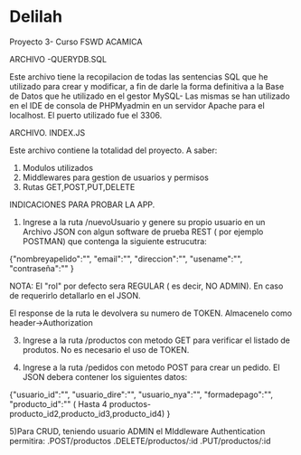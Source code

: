 # Delilah
Proyecto 3- Curso FSWD ACAMICA


ARCHIVO -QUERYDB.SQL

Este archivo tiene la recopilacion de todas las sentencias SQL que he utilizado para crear y modificar, a fin de darle la forma definitiva a la Base de Datos que he utilizado en el gestor MySQL- 
Las mismas se han utilizado en el IDE de consola de PHPMyadmin en un servidor Apache para el localhost. El puerto utilizado fue el 3306.

ARCHIVO. INDEX.JS

Este archivo contiene la totalidad del proyecto. A saber:

1) Modulos utilizados
2) Middlewares para gestion de usuarios y permisos
3) Rutas GET,POST,PUT,DELETE


INDICACIONES PARA PROBAR LA APP.

1) Ingrese a la ruta /nuevoUsuario y genere su propio usuario en un Archivo JSON con algun software de prueba REST ( por ejemplo POSTMAN) que contenga la siguiente estrucutra:

{"nombreyapelido":"",
"email":"",
"direccion":"",
"usename":"",
"contraseña":""
}

NOTA: El "rol" por defecto sera REGULAR ( es decir, NO ADMIN). En caso de requerirlo detallarlo en el JSON.

El response de la ruta le devolvera su numero de TOKEN. Almacenelo como header->Authorization

3) Ingrese a la ruta /productos con metodo GET para verificar el listado de produtos. No es necesario el uso de TOKEN.

4) Ingrese a la ruta /pedidos con metodo POST para crear un pedido. 
El JSON debera contener los siguientes datos:

{"usuario_id":"",
"usuario_dire":"",
"usuario_nya":"",
"formadepago":"",
"producto_id":""  ( Hasta 4 productos- producto_id2,producto_id3,producto_id4)
}

5)Para CRUD, teniendo usuario ADMIN el MIddleware Authentication permitira:
.POST/productos
.DELETE/productos/:id
.PUT/productos/:id

